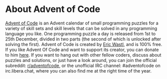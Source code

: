 # About Advent of Code
[Advent of Code](https://adventofcode.com/2019/about) is an Advent calendar of small programming puzzles for a variety of skill sets and skill levels that can be solved in any programming language you like. One programming puzzle a day is released from 1st to 25th December, divided in two parts (the second of which is unlocked after solving the first). Advent of Code is created by [Eric Wastl](https://twitter.com/ericwastl), and is 100% free. If you like Advent Of Code and want to support its creator, you can donate to him [here](https://adventofcode.com/2019/support). If you want to hang out with other fellow coders, discuss about puzzles and solutions, or just have a look around, you can join the official subreddit: [r/adventofcode](https://www.reddit.com/r/adventofcode/), or the unofficial IRC channel: #adventofcode on irc.libera.chat, where you can also find me at the right time of the year.
